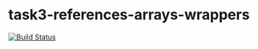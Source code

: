 # task3-references-arrays-wrappers

[![Build Status](https://travis-ci.com/itmo-java-basics-2020/task3-references-arrays-wrappers-volyomaS.svg?branch=master)](https://travis-ci.com/itmo-java-basics-2020/task3-references-arrays-wrappers-volyomaS)
